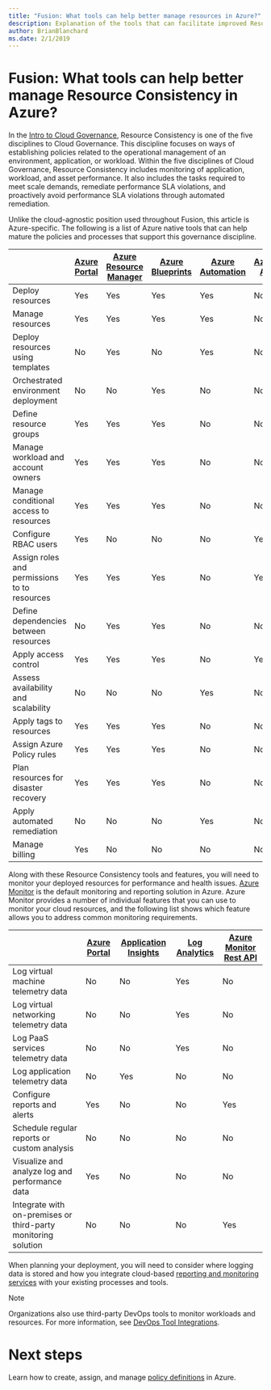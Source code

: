 ```yaml
---
title: "Fusion: What tools can help better manage resources in Azure?"
description: Explanation of the tools that can facilitate improved Resource Consistency in Azure
author: BrianBlanchard
ms.date: 2/1/2019
---
```


<!-- markdownlint-disable MD026 -->

# Fusion: What tools can help better manage Resource Consistency in Azure?

In the [Intro to Cloud Governance](../overview.md), Resource Consistency is one of the five disciplines to Cloud Governance. This discipline focuses on ways of establishing policies related to the operational management of an environment, application, or workload. Within the five disciplines of Cloud Governance, Resource Consistency includes monitoring of application, workload, and asset performance. It also includes the tasks required to meet scale demands, remediate performance SLA violations, and proactively avoid performance SLA violations through automated remediation.

Unlike the cloud-agnostic position used throughout Fusion, this article is Azure-specific. The following is a list of Azure native tools that can help mature the policies and processes that support this governance discipline.

|    | [Azure Portal](https://azure.microsoft.com/features/azure-portal/)  | [Azure Resource Manager](/azure/azure-resource-manager/resource-group-overview)  | [Azure Blueprints](/azure/governance/blueprints/overview) | [Azure Automation](/azure/automation/automation-intro) | [Azure AD](/azure/active-directory/fundamentals/active-directory-whatis) |
|---------|---------|---------|---------|---------|---------|
| Deploy resources                             | Yes | Yes | Yes | Yes | No  |
| Manage resources                             | Yes | Yes | Yes | Yes | No  |
| Deploy resources using templates             | No  | Yes | No  | Yes | No  |
| Orchestrated environment deployment          | No  | No  | Yes | No  | No  |
| Define resource groups                       | Yes | Yes | Yes | No  | No  |
| Manage workload and account owners           | Yes | Yes | Yes | No  | No  |
| Manage conditional access to resources       | Yes | Yes | Yes | No  | No  |
| Configure RBAC users                         | Yes | No  | No  | No  | Yes |
| Assign roles and permissions to to resources | Yes | Yes | Yes | No  | Yes |
| Define dependencies between resources        | No  | Yes | Yes | No  | No  |
| Apply access control                         | Yes | Yes | Yes | No  | Yes |
| Assess availability and scalability          | No  | No  | No  | Yes | No  |
| Apply tags to resources                      | Yes | Yes | Yes | No  | No  |
| Assign Azure Policy rules                    | Yes | Yes | Yes | No  | No  |
| Plan resources for disaster recovery         | Yes | Yes | Yes | No  | No  |
| Apply automated remediation                  | No  | No  | No  | Yes | No  |
| Manage billing                               | Yes | No  | No  | No  | No  |

Along with these Resource Consistency tools and features, you will need to monitor your deployed resources for performance and health issues. [Azure Monitor](/azure/azure-monitor/overview) is the default monitoring and reporting solution in Azure. Azure Monitor provides a number of individual features that you can use to monitor your cloud resources, and the following list shows which feature allows you to address common monitoring requirements.

|                                                    | [Azure Portal](https://azure.microsoft.com/features/azure-portal/) | [Application Insights](/azure/application-insights/app-insights-overview) | [Log Analytics](/azure/azure-monitor/log-query/log-query-overview) | [Azure Monitor Rest API](/rest/api/monitor/) |
|----------------------------------------------------|--------------|----------------------|---------------|------------------------|
| Log virtual machine telemetry data                 | No           | No                   | Yes           | No                     |
| Log virtual networking telemetry data              | No           | No                   | Yes           | No                     |
| Log PaaS services telemetry data                   | No           | No                   | Yes           | No                     |
| Log application telemetry data                     | No           | Yes                  | No            | No                     |
| Configure reports and alerts                       | Yes          | No                   | No            | Yes                    |
| Schedule regular reports or custom analysis        | No           | No                   | No            | No                     |
| Visualize and analyze log and performance data     | Yes          | No                   | No            | No                     |
| Integrate with on-premises or third-party monitoring solution     | No           | No                   | No            | Yes                    |

When planning your deployment, you will need to consider where logging data is stored and how you integrate cloud-based [reporting and monitoring services](../../decision-guides/log-and-report/overview.md) with your existing processes and tools.

> [!Note]
> Organizations also use third-party DevOps tools to monitor workloads and resources. For more information, see [DevOps Tool Integrations](https://azure.microsoft.com/products/devops-tool-integrations/).

# Next steps

Learn how to create, assign, and manage [policy definitions](/azure/governance/policy/) in Azure.

<!-- markdownlint-enable MD026 -->
